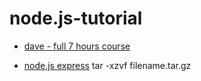 # node.js-tutorial

- [dave - full 7 hours course](https://www.youtube.com/watch?v=f2EqECiTBL8)

- [node.js express](https://www.youtube.com/watch?v=Oe421EPjeBE)
tar -xzvf filename.tar.gz